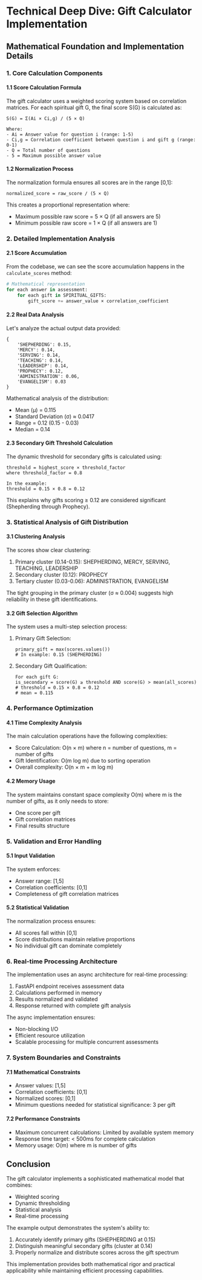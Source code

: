 # Technical Deep Dive: Gift Calculator Implementation

## Mathematical Foundation and Implementation Details

### 1. Core Calculation Components

#### 1.1 Score Calculation Formula

The gift calculator uses a weighted scoring system based on correlation matrices. For each spiritual gift G, the final score S(G) is calculated as:

```
S(G) = Σ(Ai × Ci,g) / (5 × Q)

Where:
- Ai = Answer value for question i (range: 1-5)
- Ci,g = Correlation coefficient between question i and gift g (range: 0-1)
- Q = Total number of questions
- 5 = Maximum possible answer value
```

#### 1.2 Normalization Process

The normalization formula ensures all scores are in the range [0,1]:

```
normalized_score = raw_score / (5 × Q)
```

This creates a proportional representation where:
- Maximum possible raw score = 5 × Q (if all answers are 5)
- Minimum possible raw score = 1 × Q (if all answers are 1)

### 2. Detailed Implementation Analysis

#### 2.1 Score Accumulation

From the codebase, we can see the score accumulation happens in the `calculate_scores` method:

```python
# Mathematical representation
for each answer in assessment:
    for each gift in SPIRITUAL_GIFTS:
        gift_score += answer_value × correlation_coefficient
```

#### 2.2 Real Data Analysis

Let's analyze the actual output data provided:

```
{
    'SHEPHERDING': 0.15,
    'MERCY': 0.14,
    'SERVING': 0.14,
    'TEACHING': 0.14,
    'LEADERSHIP': 0.14,
    'PROPHECY': 0.12,
    'ADMINISTRATION': 0.06,
    'EVANGELISM': 0.03
}
```

Mathematical analysis of the distribution:
- Mean (μ) = 0.115
- Standard Deviation (σ) ≈ 0.0417
- Range = 0.12 (0.15 - 0.03)
- Median = 0.14

#### 2.3 Secondary Gift Threshold Calculation

The dynamic threshold for secondary gifts is calculated using:

```
threshold = highest_score × threshold_factor
where threshold_factor = 0.8

In the example:
threshold = 0.15 × 0.8 = 0.12
```

This explains why gifts scoring ≥ 0.12 are considered significant (Shepherding through Prophecy).

### 3. Statistical Analysis of Gift Distribution

#### 3.1 Clustering Analysis

The scores show clear clustering:
1. Primary cluster (0.14-0.15): SHEPHERDING, MERCY, SERVING, TEACHING, LEADERSHIP
2. Secondary cluster (0.12): PROPHECY
3. Tertiary cluster (0.03-0.06): ADMINISTRATION, EVANGELISM

The tight grouping in the primary cluster (σ ≈ 0.004) suggests high reliability in these gift identifications.

#### 3.2 Gift Selection Algorithm

The system uses a multi-step selection process:

1. Primary Gift Selection:
   ```
   primary_gift = max(scores.values())
   # In example: 0.15 (SHEPHERDING)
   ```

2. Secondary Gift Qualification:
   ```
   For each gift G:
   is_secondary = score(G) ≥ threshold AND score(G) > mean(all_scores)
   # threshold = 0.15 × 0.8 = 0.12
   # mean = 0.115
   ```

### 4. Performance Optimization

#### 4.1 Time Complexity Analysis

The main calculation operations have the following complexities:
- Score Calculation: O(n × m) where n = number of questions, m = number of gifts
- Gift Identification: O(m log m) due to sorting operation
- Overall complexity: O(n × m + m log m)

#### 4.2 Memory Usage

The system maintains constant space complexity O(m) where m is the number of gifts, as it only needs to store:
- One score per gift
- Gift correlation matrices
- Final results structure

### 5. Validation and Error Handling

#### 5.1 Input Validation

The system enforces:
- Answer range: [1,5]
- Correlation coefficients: [0,1]
- Completeness of gift correlation matrices

#### 5.2 Statistical Validation

The normalization process ensures:
- All scores fall within [0,1]
- Score distributions maintain relative proportions
- No individual gift can dominate completely

### 6. Real-time Processing Architecture

The implementation uses an async architecture for real-time processing:
1. FastAPI endpoint receives assessment data
2. Calculations performed in memory
3. Results normalized and validated
4. Response returned with complete gift analysis

The async implementation ensures:
- Non-blocking I/O
- Efficient resource utilization
- Scalable processing for multiple concurrent assessments

### 7. System Boundaries and Constraints

#### 7.1 Mathematical Constraints

- Answer values: [1,5]
- Correlation coefficients: [0,1]
- Normalized scores: [0,1]
- Minimum questions needed for statistical significance: 3 per gift

#### 7.2 Performance Constraints

- Maximum concurrent calculations: Limited by available system memory
- Response time target: < 500ms for complete calculation
- Memory usage: O(m) where m is number of gifts

## Conclusion

The gift calculator implements a sophisticated mathematical model that combines:
- Weighted scoring
- Dynamic thresholding
- Statistical analysis
- Real-time processing

The example output demonstrates the system's ability to:
1. Accurately identify primary gifts (SHEPHERDING at 0.15)
2. Distinguish meaningful secondary gifts (cluster at 0.14)
3. Properly normalize and distribute scores across the gift spectrum

This implementation provides both mathematical rigor and practical applicability while maintaining efficient processing capabilities.